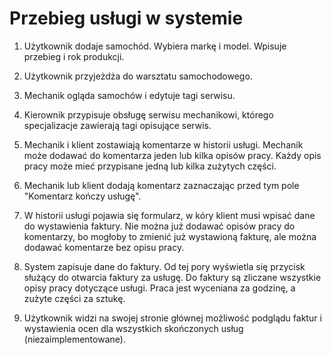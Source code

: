# Przebieg usługi w systemie

1. Użytkownik dodaje samochód. Wybiera markę i model. Wpisuje przebieg i rok
   produkcji.

2. Użytkownik przyjeżdża do warsztatu samochodowego.

3. Mechanik ogląda samochów i edytuje tagi serwisu.

4. Kierownik przypisuje obsługę serwisu mechanikowi, którego specjalizacje zawierają
   tagi opisujące serwis.

5. Mechanik i klient zostawiają komentarze w historii usługi. Mechanik może dodawać
   do komentarza jeden lub kilka opisów pracy. Każdy opis pracy może mieć przypisane
   jedną lub kilka zużytych części.

6. Mechanik lub klient dodają komentarz zaznaczając przed tym pole "Komentarz kończy
   usługę".

7. W historii usługi pojawia się formularz, w kóry klient musi wpisać dane do
   wystawienia faktury. Nie można już dodawać opisów pracy do komentarzy, bo mogłoby
   to zmienić już wystawioną fakturę, ale można dodawać komentarze bez opisu pracy.

8. System zapisuje dane do faktury. Od tej pory wyświetla się przycisk służący do
   otwarcia faktury za usługę. Do faktury są zliczane wszystkie opisy pracy dotyczące
   usługi. Praca jest wyceniana za godzinę, a zużyte części za sztukę.

9. Użytkownik widzi na swojej stronie głównej możliwość podglądu faktur i wystawienia
   ocen dla wszystkich skończonych usług (niezaimplementowane).

